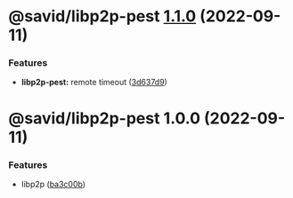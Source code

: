 # @savid/libp2p-pest [1.1.0](https://github.com/savid/packages/compare/@savid/libp2p-pest@1.0.0...@savid/libp2p-pest@1.1.0) (2022-09-11)


### Features

* **libp2p-pest:** remote timeout ([3d637d9](https://github.com/savid/packages/commit/3d637d93794181a8c2beaa53cc747b50eec10521))

# @savid/libp2p-pest 1.0.0 (2022-09-11)


### Features

* libp2p ([ba3c00b](https://github.com/savid/packages/commit/ba3c00b68fb7d6d27045f819fb0b64c3f2ab52a1))
